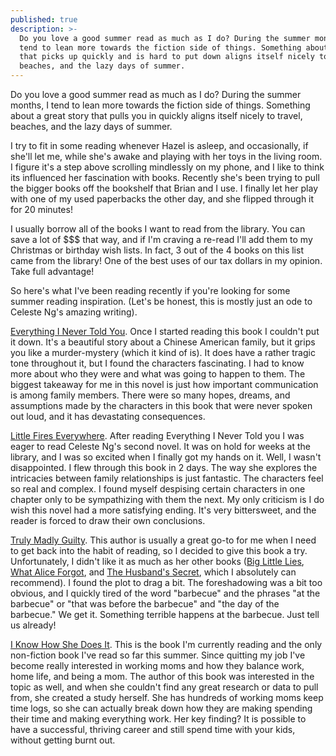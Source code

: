 ```yaml
---
published: true
description: >-
  Do you love a good summer read as much as I do? During the summer months, I
  tend to lean more towards the fiction side of things. Something about a story
  that picks up quickly and is hard to put down aligns itself nicely to travel,
  beaches, and the lazy days of summer.
---
```

Do you love a good summer read as much as I do? During the summer months, I tend to lean more towards the fiction side of things. Something about a great story that pulls you in quickly aligns itself nicely to travel, beaches, and the lazy days of summer. 

I try to fit in some reading whenever Hazel is asleep, and occasionally, if she'll let me, while she's awake and playing with her toys in the living room. I figure it's a step above scrolling mindlessly on my phone, and I like to think its influenced her fascination with books. Recently she's been trying to pull the bigger books off the bookshelf that Brian and I use. I finally let her play with one of my used paperbacks the other day, and she flipped through it for 20 minutes!

I usually borrow all of the books I want to read from the library. You can save a lot of $$$ that way, and if I'm craving a re-read I'll add them to my Christmas or birthday wish lists. In fact, 3 out of the 4 books on this list came from the library! One of the best uses of our tax dollars in my opinion. Take full advantage! 

So here's what I've been reading recently if you're looking for some summer reading inspiration. (Let's be honest, this is mostly just an ode to Celeste Ng's amazing writing). 

[Everything I Never Told You](https://www.amazon.com/Everything-I-Never-Told-You/dp/0143127551). Once I started reading this book I couldn't put it down. It's a beautiful story about a Chinese American family, but it grips you like a murder-mystery (which it kind of is). It does have a rather tragic tone throughout it, but I found the characters fascinating. I had to know more about who they were and what was going to happen to them. The biggest takeaway for me in this novel is just how important communication is among family members. There were so many hopes, dreams, and assumptions made by the characters in this book that were never spoken out loud, and it has devastating consequences. 

[Little Fires Everywhere](https://www.amazon.com/Little-Fires-Everywhere-Random-House/dp/052549877X/ref=tmm_pap_swatch_0?_encoding=UTF8&qid=&sr=&dpID=51MXTPRL13L&preST=_SY291_BO1,204,203,200_QL40_&dpSrc=detail). After reading Everything I Never Told you I was eager to read Celeste Ng's second novel. It was on hold for weeks at the library, and I was so excited when I finally got my hands on it. Well, I wasn't disappointed. I flew through this book in 2 days. The way she explores the intricacies between family relationships is just fantastic. The characters feel so real and complex. I found myself despising certain characters in one chapter only to be sympathizing with them the next. My only criticism is I do wish this novel had a more satisfying ending. It's very bittersweet, and the reader is forced to draw their own conclusions. 

[Truly Madly Guilty](https://www.amazon.com/Truly-Madly-Guilty-Liane-Moriarty/dp/1250069807/ref=sr_1_1?s=books&ie=UTF8&qid=1534482042&sr=1-1&keywords=truly+madly+guilty). This author is usually a great go-to for me when I need to get back into the habit of reading, so I decided to give this book a try. Unfortunately, I didn't like it as much as her other books ([Big Little Lies](https://www.amazon.com/Big-Little-Lies-Liane-Moriarty/dp/0425274861/ref=sr_1_1?s=books&ie=UTF8&qid=1534482075&sr=1-1&keywords=big+little+lies), [What Alice Forgot](https://www.amazon.com/What-Alice-Forgot-Liane-Moriarty/dp/0425247449/ref=sr_1_1?s=books&ie=UTF8&qid=1534482093&sr=1-1&keywords=what+alice+forgot), and [The Husband's Secret](https://www.amazon.com/Husbands-Secret-Liane-Moriarty/dp/0451490045/ref=sr_1_1?s=books&ie=UTF8&qid=1534482114&sr=1-1&keywords=the+husbands+secret), which I absolutely can recommend). I found the plot to drag a bit. The foreshadowing was a bit too obvious, and I quickly tired of the word "barbecue" and the phrases "at the barbecue" or "that was before the barbecue" and "the day of the barbecue." We get it. Something terrible happens at the barbecue. Just tell us already! 

[I Know How She Does It](https://www.amazon.com/Know-How-She-Does-Successful/dp/0143109723/ref=tmm_pap_swatch_0?_encoding=UTF8&qid=1534482145&sr=1-1). This is the book I'm currently reading and the only non-fiction book I've read so far this summer. Since quitting my job I've become really interested in working moms and how they balance work, home life, and being a mom. The author of this book was interested in the topic as well, and when she couldn't find any great research or data to pull from, she created a study herself. She has hundreds of working moms keep time logs, so she can actually break down how they are making spending their time and making everything work. Her key finding? It is possible to have a successful, thriving career and still spend time with your kids, without getting burnt out.
